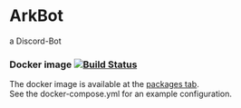 # ArkBot
a Discord-Bot

### Docker image [![Build Status](https://travis-ci.com/Arkrissym/ArkBot.svg?branch=master)](https://travis-ci.com/Arkrissym/ArkBot)
The docker image is available at the [packages tab](https://github.com/Arkrissym/ArkBot/packages). \
See the docker-compose.yml for an example configuration.

